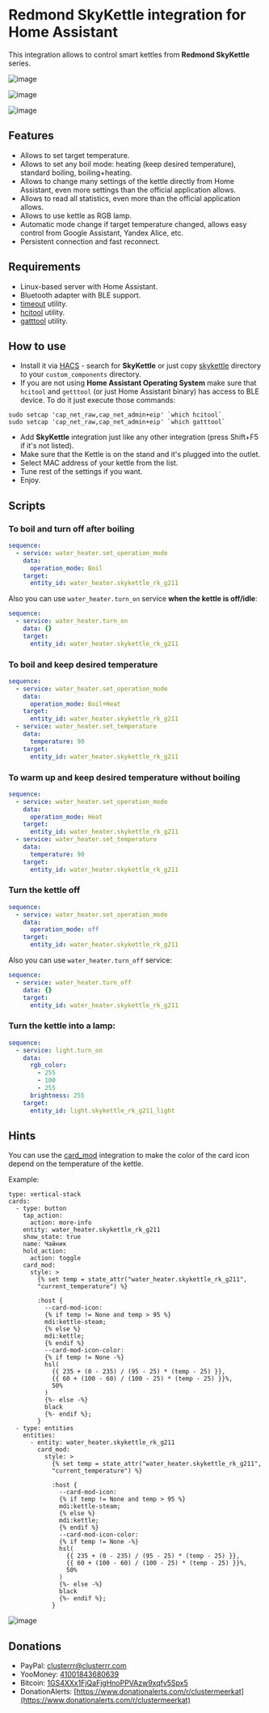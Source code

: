 # Redmond SkyKettle integration for Home Assistant
This integration allows to control smart kettles from **Redmond SkyKettle** series.

![image](https://user-images.githubusercontent.com/4236181/153447814-b2b3846d-e925-477f-ad7b-1f5639f7609a.png)

![image](https://user-images.githubusercontent.com/4236181/151023077-ca0055b4-1b1d-41a6-879c-6aabe3a30164.png)

![image](https://user-images.githubusercontent.com/4236181/151022885-1a93c4d5-b5fe-40f2-8d1f-ddb458ea2c09.png)

## Features
* Allows to set target temperature.
* Allows to set any boil mode: heating (keep desired temperature), standard boiling, boiling+heating.
* Allows to change many settings of the kettle directly from Home Assistant, even more settings than the official application allows.
* Allows to read all statistics, even more than the official application allows.
* Allows to use kettle as RGB lamp.
* Automatic mode change if target temperature changed, allows easy control from Google Assistant, Yandex Alice, etc.
* Persistent connection and fast reconnect.

## Requirements

* Linux-based server with Home Assistant.
* Bluetooth adapter with BLE support.
* [timeout](https://command-not-found.com/timeout) utility.
* [hcitool](https://command-not-found.com/hcitool) utility.
* [gatttool](https://command-not-found.com/gatttool) utility.

## How to use

* Install it via [HACS](https://hacs.xyz/) - search for **SkyKettle** or just copy [skykettle](https://github.com/ClusterM/skykettle_ha/tree/master/custom_components/skykettle) directory to your `custom_components` directory.
* If you are not using **Home Assistant Operating System** make sure that `hcitool` and `getttool` (or just Home Assistant binary) has access to BLE device. To do it just execute those commands:
```
sudo setcap 'cap_net_raw,cap_net_admin+eip' `which hcitool`
sudo setcap 'cap_net_raw,cap_net_admin+eip' `which gatttool`
```
* Add **SkyKettle** integration just like any other integration (press Shift+F5 if it's not listed).
* Make sure that the Kettle is on the stand and it's plugged into the outlet.
* Select MAC address of your kettle from the list.
* Tune rest of the settings if you want.
* Enjoy.

## Scripts
### To boil and turn off after boiling
```YAML
sequence:
  - service: water_heater.set_operation_mode
    data:
      operation_mode: Boil
    target:
      entity_id: water_heater.skykettle_rk_g211
```

Also you can use `water_heater.turn_on` service **when the kettle is off/idle**:
```YAML
sequence:
  - service: water_heater.turn_on
    data: {}
    target:
      entity_id: water_heater.skykettle_rk_g211
```

### To boil and keep desired temperature
```YAML
sequence:
  - service: water_heater.set_operation_mode
    data:
      operation_mode: Boil+Heat
    target:
      entity_id: water_heater.skykettle_rk_g211
  - service: water_heater.set_temperature
    data:
      temperature: 90
    target:
      entity_id: water_heater.skykettle_rk_g211
```

### To warm up and keep desired temperature without boiling
```YAML
sequence:
  - service: water_heater.set_operation_mode
    data:
      operation_mode: Heat
    target:
      entity_id: water_heater.skykettle_rk_g211
  - service: water_heater.set_temperature
    data:
      temperature: 90
    target:
      entity_id: water_heater.skykettle_rk_g211
```

### Turn the kettle off
```YAML
sequence:
  - service: water_heater.set_operation_mode
    data:
      operation_mode: off
    target:
      entity_id: water_heater.skykettle_rk_g211
```
Also you can use `water_heater.turn_off` service:
```YAML
sequence:
  - service: water_heater.turn_off
    data: {}
    target:
      entity_id: water_heater.skykettle_rk_g211
```

### Turn the kettle into a lamp:
```YAML
sequence:
  - service: light.turn_on
    data:
      rgb_color:
        - 255
        - 100
        - 255
      brightness: 255
    target:
      entity_id: light.skykettle_rk_g211_light
```

## Hints

You can use the [card_mod](https://github.com/thomasloven/lovelace-card-mod) integration to make the color of the card icon depend on the temperature of the kettle.

Example:

```
type: vertical-stack
cards:
  - type: button
    tap_action:
      action: more-info
    entity: water_heater.skykettle_rk_g211
    show_state: true
    name: Чайник
    hold_action:
      action: toggle
    card_mod:
      style: >
        {% set temp = state_attr("water_heater.skykettle_rk_g211",
        "current_temperature") %}

        :host {
          --card-mod-icon:
          {% if temp != None and temp > 95 %}
          mdi:kettle-steam;
          {% else %}
          mdi:kettle;
          {% endif %}
          --card-mod-icon-color:
          {% if temp != None -%}
          hsl(
            {{ 235 + (0 - 235) / (95 - 25) * (temp - 25) }},
            {{ 60 + (100 - 60) / (100 - 25) * (temp - 25) }}%,
            50%
          )
          {%- else -%}
          black
          {%- endif %};
        }
  - type: entities
    entities:
      - entity: water_heater.skykettle_rk_g211
        card_mod:
          style: >
            {% set temp = state_attr("water_heater.skykettle_rk_g211",
            "current_temperature") %}

            :host {
              --card-mod-icon:
              {% if temp != None and temp > 95 %}
              mdi:kettle-steam;
              {% else %}
              mdi:kettle;
              {% endif %}
              --card-mod-icon-color:
              {% if temp != None -%}
              hsl(
                {{ 235 + (0 - 235) / (95 - 25) * (temp - 25) }},
                {{ 60 + (100 - 60) / (100 - 25) * (temp - 25) }}%,
                50%
              )
              {%- else -%}
              black
              {%- endif %};
            }
```

![image](https://user-images.githubusercontent.com/4236181/153446401-45c2f09e-2637-4fd1-8dec-0c365a3babb5.png)

## Donations

* PayPal: [clusterrr@clusterrr.com](https://www.paypal.me/clusterm)
* YooMoney: [41001843680639](https://yoomoney.ru/transfer/quickpay?requestId=343838343938323238305f64633138343335353537313930333165656235636336346136363334373439303432636264356532)
* Bitcoin: [1GS4XXx1FjQaFjgHnoPPVAzw9xqfv5Spx5](https://btc.clusterrr.com/)
* DonationAlerts: [https://www.donationalerts.com/r/clustermeerkat](https://www.donationalerts.com/r/clustermeerkat)

